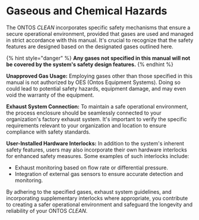 # Gaseous and Chemical Hazards

The ONTOS _CLEAN_ incorporates specific safety mechanisms that ensure a secure operational environment, provided that gases are used and managed in strict accordance with this manual. It's crucial to recognize that the safety features are designed based on the designated gases outlined here.&#x20;

{% hint style="danger" %}
**Any gases not specified in this manual will not be covered by the system's safety design features.**
{% endhint %}

**Unapproved Gas Usage:** Employing gases other than those specified in this manual is not authorized by OES (Ontos Equipment Systems). Doing so could lead to potential safety hazards, equipment damage, and may even void the warranty of the equipment.

**Exhaust System Connection:** To maintain a safe operational environment, the process enclosure should be seamlessly connected to your organization's factory exhaust system. It's important to verify the specific requirements relevant to your organization and location to ensure compliance with safety standards.

**User-Installed Hardware Interlocks:** In addition to the system's inherent safety features, users may also incorporate their own hardware interlocks for enhanced safety measures. Some examples of such interlocks include:

* Exhaust monitoring based on flow rate or differential pressure.
* Integration of external gas sensors to ensure accurate detection and monitoring.

By adhering to the specified gases, exhaust system guidelines, and incorporating supplementary interlocks where appropriate, you contribute to creating a safer operational environment and safeguard the longevity and reliability of your ONTOS _CLEAN_.
